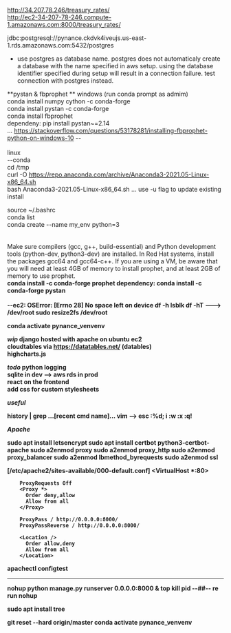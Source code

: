 http://34.207.78.246/treasury_rates/
<br>
http://ec2-34-207-78-246.compute-1.amazonaws.com:8000/treasury_rates/
<br>



jdbc:postgresql://pynance.ckdvk4iveujs.us-east-1.rds.amazonaws.com:5432/postgres
* use postgres as database name. postgres does not automaticaly create a database with the name specified in aws setup. using the database identifier specified during setup will result in a connection failure. test connection with postgres instead.




**pystan & fbprophet **
windows (run conda prompt as admim)<br>
conda install numpy cython -c conda-forge<br>
conda install pystan -c conda-forge<br>
conda install fbprophet<br>
dependeny: pip install pystan~=2.14<br>
...
https://stackoverflow.com/questions/53178281/installing-fbprophet-python-on-windows-10
--<br><br>
linux<br>
--conda<br>
cd /tmp<br>
curl -O https://repo.anaconda.com/archive/Anaconda3-2021.05-Linux-x86_64.sh<br>
bash Anaconda3-2021.05-Linux-x86_64.sh
... use -u flag to update existing install

source ~/.bashrc<br>
conda list<br>
conda create --name my_env python=3<br>
<br><br>
Make sure compilers (gcc, g++, build-essential) and Python development tools (python-dev, python3-dev) are installed. In Red Hat systems, install the packages gcc64 and gcc64-c++. If you are using a VM, be aware that you will need at least 4GB of memory to install prophet, and at least 2GB of memory to use prophet.<br>
<b>conda install -c conda-forge prophet<b>
dependency: conda install -c conda-forge pystan
<br><br>
--ec2: OSError: [Errno 28] No space left on device
df -h
lsblk
df -hT   ---> /dev/root
sudo resize2fs /dev/root
<Reboot ec2 instance after adding storage to volume>

conda activate pynance_venvenv



***wip***
django hosted with apache on ubuntu ec2<br>
cloudtables via https://datatables.net/ (datables)<br>
highcharts.js<br>

***todo***
python logging<br>
sqlite in dev --> aws rds in prod<br>
react on the frontend<br>
add css for custom stylesheets

***useful***

history | grep ...[recent cmd name]...
vim --> esc :%d; i :w  :x  :q!


***Apache***

sudo apt install letsencrypt
sudo apt install certbot python3-certbot-apache
sudo a2enmod proxy
sudo a2enmod proxy_http
sudo a2enmod proxy_balancer
sudo a2enmod lbmethod_byrequests 
sudo a2enmod ssl

[/etc/apache2/sites-available/000-default.conf]
<VirtualHost *:80>
        <!-- ServerName example.com
        ServerAlias www.example.com
        ServerAdmin webmaster@example.com
        ErrorLog ${APACHE_LOG_DIR}/error.log
        CustomLog ${APACHE_LOG_DIR}/access.log combined -->

        ProxyRequests Off
        <Proxy *>
          Order deny,allow
          Allow from all
        </Proxy>
        
        ProxyPass / http://0.0.0.0:8000/
        ProxyPassReverse / http://0.0.0.0:8000/

        <Location />
          Order allow,deny
          Allow from all
        </Location>

</VirtualHost>



apachectl configtest

---
nohup python manage.py runserver 0.0.0.0:8000 &
top 
kill pid --##--
re run nohup

sudo apt install tree


git reset --hard origin/master
conda activate pynance_venvenv